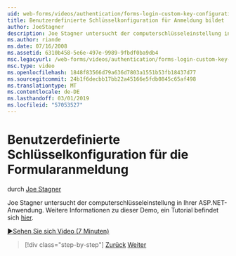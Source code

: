 ```yaml
---
uid: web-forms/videos/authentication/forms-login-custom-key-configuration
title: Benutzerdefinierte Schlüsselkonfiguration für Anmeldung bildet | Microsoft-Dokumentation
author: JoeStagner
description: Joe Stagner untersucht der computerschlüsseleinstellung in Ihrer ASP.NET-Anwendung. Weitere Informationen auf dieser Demo ist ein Tutorial hier gespeichert.
ms.author: riande
ms.date: 07/16/2008
ms.assetid: 6310b458-5e6e-497e-9989-9fbdf0ba9db4
msc.legacyurl: /web-forms/videos/authentication/forms-login-custom-key-configuration
msc.type: video
ms.openlocfilehash: 1848f83566d79a636d7803a1551b53fb18437d77
ms.sourcegitcommit: 24b1f6decbb17bb22a45166e5fdb0845c65af498
ms.translationtype: MT
ms.contentlocale: de-DE
ms.lasthandoff: 03/01/2019
ms.locfileid: "57053527"
---
```

<a name="forms-login-custom-key-configuration"></a>Benutzerdefinierte Schlüsselkonfiguration für die Formularanmeldung
====================
durch [Joe Stagner](https://github.com/JoeStagner)

Joe Stagner untersucht der computerschlüsseleinstellung in Ihrer ASP.NET-Anwendung. Weitere Informationen zu dieser Demo, ein Tutorial befindet sich [hier](../../overview/older-versions-security/introduction/forms-authentication-configuration-and-advanced-topics-vb.md).

[&#9654;Sehen Sie sich Video (7 Minuten)](https://channel9.msdn.com/Blogs/ASP-NET-Site-Videos/forms-login-custom-key-configuration)

> [!div class="step-by-step"]
> [Zurück](asp-forms-login-relocation.md)
> [Weiter](add-custom-data-to-the-authentication-method.md)
